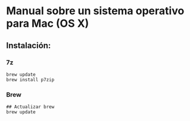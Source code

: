 # Manual sobre un sistema operativo para Mac (OS X)

## Instalación:

### 7z

```shell
brew update
brew install p7zip
```

### Brew

```shell
## Actualizar brew
brew update
```
